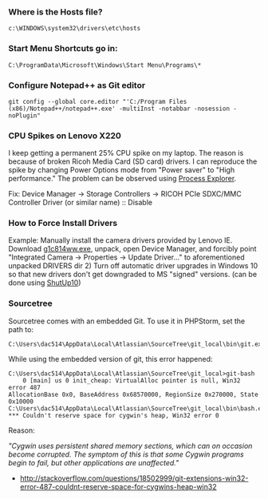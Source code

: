 ### Where is the Hosts file?

    c:\WINDOWS\system32\drivers\etc\hosts


### Start Menu Shortcuts go in:

    C:\ProgramData\Microsoft\Windows\Start Menu\Programs\*
	

### Configure Notepad++ as Git editor

    git config --global core.editor "'C:/Program Files (x86)/Notepad++/notepad++.exe' -multiInst -notabbar -nosession -noPlugin"	
	
	
### CPU Spikes on Lenovo X220

I keep getting a permanent 25% CPU spike on my laptop. The reason is because of broken Ricoh Media Card (SD card) drivers. I can reproduce the spike by changing Power Options mode from "Power saver" to "High performance." The problem can be observed using [Process Explorer](https://technet.microsoft.com/en-us/sysinternals/processexplorer.aspx?f=255&MSPPError=-2147217396). 

Fix: Device Manager -> Storage Controllers -> RICOH PCIe SDXC/MMC Controller Driver (or similar name) :: Disable


### How to Force Install Drivers

Example: Manually install the camera drivers provided by Lenovo IE. Download [g1c814ww.exe](http://support.lenovo.com/ca/en/downloads/ds032431), unpack, open Device Manager, and forcibly point "Integrated Camera -> Properties -> Update Driver..." to aforementioned unpacked DRIVERS dir 2) Turn off automatic driver upgrades in Windows 10 so that new drivers don't get downgraded to MS "signed" versions. (can be done using [ShutUp10](http://www.oo-software.com/en/shutup10))


### Sourcetree

Sourcetree comes with an embedded Git. To use it in PHPStorm, set the path to:

    C:\Users\dac514\AppData\Local\Atlassian\SourceTree\git_local\bin\git.exe

While using the embedded version of git, this error happened:

    C:\Users\dac514\AppData\Local\Atlassian\SourceTree\git_local>git-bash
        0 [main] us 0 init_cheap: VirtualAlloc pointer is null, Win32 error 487
    AllocationBase 0x0, BaseAddress 0x68570000, RegionSize 0x270000, State 0x10000
    C:\Users\dac514\AppData\Local\Atlassian\SourceTree\git_local\bin\bash.exe: *** Couldn't reserve space for cygwin's heap, Win32 error 0

Reason: 

_"Cygwin uses persistent shared memory sections, which can on occasion become corrupted. The symptom of this is that some Cygwin programs begin to fail, but other applications are unaffected."_

+ http://stackoverflow.com/questions/18502999/git-extensions-win32-error-487-couldnt-reserve-space-for-cygwins-heap-win32
